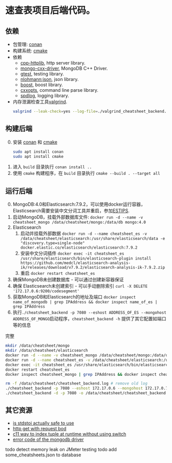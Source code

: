 # 速查表项目后端代码。

## 依赖

- 包管理: [conan](https://conan.io/)
- 构建系统: [cmake](https://cmake.org/)
- 依赖
  - [cpp-httplib](https://github.com/yhirose/cpp-httplib/), http server library.
  - [mongo-cxx-driver](https://docs.mongodb.com/drivers/cxx/), MongoDB C++ Driver.
  - [gtest](https://github.com/google/googletest), testing library.
  - [nlohmann:json](https://github.com/nlohmann/json), json library.
  - [boost](https://boost.org/), boost library.
  - [cxxopts](https://github.com/jarro2783/cxxopts), command line parse library.
  - [spdlog](https://github.com/gabime/spdlog), logging library.
- 内存泄漏检查工具[valgrind](https://www.valgrind.org/).
  ```sh
  valgrind --leak-check=yes --log-file=./valgrind_cheatsheet_backend.log ./cheatsheet_backend -p 7080 --eshost 172.17.0.6 --mongohost 172.17.0.7
  ```

## 构建后端

0. 安装 [conan](https://conan.io/) 和 [cmake](https://cmake.org/)
   ```sh
   sudo apt install conan
   sudo apt install cmake
   ```
1. 进入 `build` 目录执行 `conan install ..`
2. 使用 `cmake` 构建程序，在 `build` 目录执行 `cmake --build . --target all`

## 运行后端

0. MongoDB:4.0和Elasticsearch:7.9.2，可以使用docker运行容器，Elasticsearch需要安装中文分词工具并重启，参加[ESTIPS](../ESTIPS.MD).
1. 启动MongoDB，挂载外部数据库文件: `docker run -d --name -v cheatsheet_mongo /data/cheatsheet/mongo:/data/db mongo:4.0`
2. Elasticsearch
   1. 启动并挂载外部数据 `docker run -d --name cheatsheet_es -v /data/cheatsheet/elasticsearch:/usr/share/elasticsearch/data -e "discovery.type=single-node" docker.elastic.co/elasticsearch/elasticsearch:7.9.2`
   2. 安装中文分词插件 `docker exec -it cheatsheet_es /usr/share/elasticsearch/bin/elasticsearch-plugin install https://github.com/medcl/elasticsearch-analysis-ik/releases/download/v7.9.2/elasticsearch-analysis-ik-7.9.2.zip`
   3. 重启 `docker restart cheatsheet_es`
3. 确保MongoDB未创建数据库 - 可以通过创建新容器保证
4. 确保 Elasticsearch未创建索引 - 可以手动删除索引 `curl -X DELETE '172.17.0.6:9200/codesegment'`
5. 获取MongoDB和Elasticsearch的地址及端口 `docker inspect name_of_mongodb | grep IPAddress && docker inspect name_of_es | grep IPAddress`
6. 执行`./cheatsheet_backend -p 7080 --eshost ADDRESS_OF_ES --mongohost ADDRESS_OF_MONGO`启动程序，`cheatsheet_backend -h` 提供了其它配置如端口等的信息

完整
```sh
mkdir /data/cheatsheet/mongo
mkdir /data/cheatsheet/elasticsearch
docker run -d --name -v cheatsheet_mongo /data/cheatsheet/mongo:/data/db mongo:4.0
docker run -d --name cheatsheet_es -v /data/cheatsheet/elasticsearch:/usr/share/elasticsearch/data -e "discovery.type=single-node" docker.elastic.co/elasticsearch/elasticsearch:7.9.2
docker exec -it cheatsheet_es /usr/share/elasticsearch/bin/elasticsearch-plugin install https://github.com/medcl/elasticsearch-analysis-ik/releases/download/v7.9.2/elasticsearch-analysis-ik-7.9.2.zip
docker restart cheatsheet_es
docker inspect cheatsheet_mongo | grep IPAddress && docker inspect cheatsheet_es | grep IPAddress # get ip address

rm -f /data/cheatsheet/cheatsheet_backend.log # remove old log
./cheatsheet_backend -p 7080 --eshost 172.17.0.6 --mongohost 172.17.0.7 # or
./cheatsheet_backend -d -p 7080 -o /data/cheatsheet/cheatsheet_backend.log --eshost 172.17.0.6 --mongohost 172.17.0.7 # as daemon
```

## 其它资源

- [is stdstoi actually safe to use](https://stackoverflow.com/questions/11598990/is-stdstoi-actually-safe-to-use)
- [http get with request bod](https://stackoverflow.com/questions/978061/http-get-with-request-body)
- [c11 way to index tuple at runtime without using switch](https://stackoverflow.com/questions/28997271/c11-way-to-index-tuple-at-runtime-without-using-switch)
- [error code of the mongodb driver](https://github.com/mongodb/mongo-c-driver/blob/master/src/libmongoc/src/mongoc/mongoc-error.h)

todo detect memory leak on JMeter testing
todo add some_cheatsheets.json to database